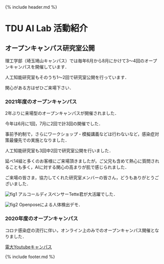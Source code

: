 {% include header.md %} <!-- _includes内のheader.mdをインクルード -->


# TDU AI Lab 活動紹介

## オープンキャンパス研究室公開

理工学部（埼玉鳩山キャンパス）では毎年6月から8月にかけて3～4回のオープンキャンパスを開催しています．

人工知能研究室もそのうち1～2回で研究室公開を行っています．

関心がある方はぜひご来場下さい．

### 2021年度のオープンキャンパス

2年ぶりに来場型のオープンキャンパスが開催されました．

今年は6月に1回，7月に2回で計3回の開催でした．

事前予約制で，さらにワークショップ・模擬講義などは行わないなど，感染症対策最優先での実施となりました．

人工知能研究室も3回中2回で研究室公開を行いました．

延べ14組と多くのお客様にご来場頂きましたが，ご父兄も含めて熱心に質問されることも多く，AIに対する関心の高まりが肌で感じられました．

ご来場の皆さま，協力してくれた研究室メンバーの皆さん，どうもありがとうございました．

![fig1](https://www.cse.dendai.ac.jp/faculty/5divisions/ru/course/mi/hidaka/github_pages/oc2021a_small.jpg)
アルコールディスペンサーTette君が大活躍でした．

![fig2](https://www.cse.dendai.ac.jp/faculty/5divisions/ru/course/mi/hidaka/github_pages/oc2021b_trim.jpg)
Openposeによる人体検出デモ．

### 2020年度のオープンキャンパス

コロナ感染症の流行に伴い，オンライン上のみでのオープンキャンパス開催となりました．

[電大Youtubeキャンパス](https://www.youtube.com/channel/UCKnPsmCuIyXioKofQa217JQ)



{% include footer.md %} <!-- _includes内のfooter.mdをインクルード -->
